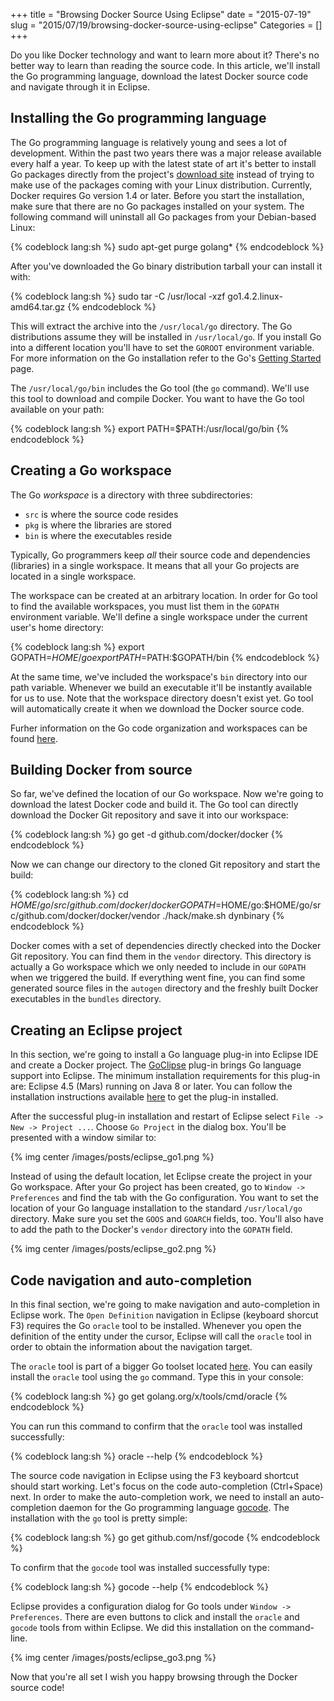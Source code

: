 +++
title = "Browsing Docker Source Using Eclipse"
date = "2015-07-19"
slug = "2015/07/19/browsing-docker-source-using-eclipse"
Categories = []
+++

Do you like Docker technology and want to learn more about it? There's no better way to learn than reading the source code. In this article, we'll install the Go programming language, download the latest Docker source code and navigate through it in Eclipse.

<!-- more -->

## Installing the Go programming language

The Go programming language is relatively young and sees a lot of development. Within the past two years there was a major release available every half a year. To keep up with the latest state of art it's better to install Go packages directly from the project's [download site](https://golang.org/dl/ "Go Downloads") instead of trying to make use of the packages coming with your Linux distribution. Currently, Docker requires Go version 1.4 or later. Before you start the installation, make sure that there are no Go packages installed on your system. The following command will uninstall all Go packages from your Debian-based Linux:

{% codeblock lang:sh %}
sudo apt-get purge golang*
{% endcodeblock %}

After you've downloaded the Go binary distribution tarball your can install it with:

{% codeblock lang:sh %}
sudo tar -C /usr/local -xzf go1.4.2.linux-amd64.tar.gz
{% endcodeblock %}

This will extract the archive into the `/usr/local/go` directory. The Go distributions assume they will be installed in `/usr/local/go`. If you install Go into a different location you'll have to set the `GOROOT` environment variable. For more information on the Go installation refer to the Go's [Getting Started](http://golang.org/doc/install "Getting Started") page.

The `/usr/local/go/bin` includes the Go tool (the `go` command). We'll use this tool to download and compile Docker. You want to have the Go tool available on your path:

{% codeblock lang:sh %}
export PATH=$PATH:/usr/local/go/bin
{% endcodeblock %}

## Creating a Go workspace

The Go *workspace* is a directory with three subdirectories:

* `src` is where the source code resides
* `pkg` is where the libraries are stored
* `bin` is where the executables reside


Typically, Go programmers keep *all* their source code and dependencies (libraries) in a single workspace. It means that all your Go projects are located in a single workspace.

The workspace can be created at an arbitrary location. In order for Go tool to find the available workspaces, you must list them in the `GOPATH` environment variable. We'll define a single workspace under the current user's home directory:

{% codeblock lang:sh %}
export GOPATH=$HOME/go
export PATH=$PATH:$GOPATH/bin
{% endcodeblock %}

At the same time, we've included the workspace's `bin` directory into our path variable. Whenever we build an executable it'll be instantly available for us to use. Note that the workspace directory doesn't exist yet. Go tool will automatically create it when we download the Docker source code.

Furher information on the Go code organization and workspaces can be found [here](http://golang.org/doc/code.html "How to Write Go Code").

## Building Docker from source

So far, we've defined the location of our Go workspace. Now we're going to download the latest Docker code and build it. The Go tool can directly download the Docker Git repository and save it into our workspace:

{% codeblock lang:sh %}
go get -d github.com/docker/docker
{% endcodeblock %}

Now we can change our directory to the cloned Git repository and start the build:

{% codeblock lang:sh %}
cd $HOME/go/src/github.com/docker/docker
GOPATH=$HOME/go:$HOME/go/src/github.com/docker/docker/vendor ./hack/make.sh dynbinary
{% endcodeblock %}

Docker comes with a set of dependencies directly checked into the Docker Git repository. You can find them in the `vendor` directory. This directory is actually a Go workspace which we only needed to include in our `GOPATH` when we triggered the build. If everything went fine, you can find some generated source files in the `autogen` directory and the freshly built Docker executables in the `bundles` directory.

## Creating an Eclipse project

In this section, we're going to install a Go language plug-in into Eclipse IDE and create a Docker project. The [GoClipse](https://github.com/GoClipse/goclipse "GoClipse") plug-in brings Go language support into Eclipse. The minimum installation requirements for this plug-in are: Eclipse 4.5 (Mars) running on Java 8 or later. You can follow the installation instructions available [here](https://github.com/GoClipse/goclipse/blob/latest/documentation/Installation.md "GoClipse installation") to get the plug-in installed.

After the successful plug-in installation and restart of Eclipse select `File -> New -> Project ...`. Choose `Go Project` in the dialog box. You'll be presented with a window similar to:

{% img center /images/posts/eclipse_go1.png %}

Instead of using the default location, let Eclipse create the project in your Go workspace. After your Go project has been created, go to `Window -> Preferences` and find the tab with the Go configuration. You want to set the location of your Go language installation to the standard `/usr/local/go` directory. Make sure you set the `GOOS` and `GOARCH` fields, too. You'll also have to add the path to the Docker's `vendor` directory into the `GOPATH` field.

{% img center /images/posts/eclipse_go2.png %}

## Code navigation and auto-completion

In this final section, we're going to make navigation and auto-completion in Eclipse work. The `Open Definition` navigation in Eclipse (keyboard shorcut F3) requires the Go `oracle` tool to be installed. Whenever you open the definition of the entity under the cursor, Eclipse will call the `oracle` tool in order to obtain the information about the navigation target.

The `oracle` tool is part of a bigger Go toolset located [here](https://github.com/golang/tools "Golang tools"). You can easily install the `oracle` tool using the `go` command. Type this in your console:

{% codeblock lang:sh %}
go get golang.org/x/tools/cmd/oracle
{% endcodeblock %}

You can run this command to confirm that the `oracle` tool was installed successfully:

{% codeblock lang:sh %}
oracle --help
{% endcodeblock %}

The source code navigation in Eclipse using the F3 keyboard shortcut should start working. Let's focus on the code auto-completion (Ctrl+Space) next. In order to make the auto-completion work, we need to install an auto-completion daemon for the Go programming language [gocode](https://github.com/nsf/gocode "gocode"). The installation with the `go` tool is pretty simple:

{% codeblock lang:sh %}
go get github.com/nsf/gocode
{% endcodeblock %}

To confirm that the `gocode` tool was installed successfully type:

{% codeblock lang:sh %}
gocode --help
{% endcodeblock %}

Eclipse provides a configuration dialog for Go tools under `Window -> Preferences`. There are even buttons to click and install the `oracle` and `gocode` tools from within Eclipse. We did this installation on the command-line.

{% img center /images/posts/eclipse_go3.png %}

Now that you're all set I wish you happy browsing through the Docker source code!
